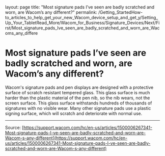 layout: page
title: "Most signature pads I’ve seen are badly scratched and worn, are Wacom’s any different?"
permalink: /Getting_StartedHow-to_articles_to_help_get_your_new_Wacom_device_setup_and_get_y/Setting_Up_Your_TabletRead_More/Wacom_for_Business/Signature_Devices/Next/First/Most_signature_pads_Ive_seen_are_badly_scratched_and_worn_are_Wacoms_any_differe

# Most signature pads I’ve seen are badly scratched and worn, are Wacom’s any different?

Wacom's signature pads and pen displays are designed with a protective surface of scratch resistant tempered glass. This glass surface is much harder than the plastic material of the pen nib, so the nib wears, not the screen surface. This glass surface withstands hundreds of thousands of signatures with no visible wear. Many other signature pads use a plastic signing surface, which will scratch and deteriorate with normal use.

---
Source: [https://support.wacom.com/hc/en-us/articles/1500006267341-Most-signature-pads-I-ve-seen-are-badly-scratched-and-worn-are-Wacom-s-any-different](https://support.wacom.com/hc/en-us/articles/1500006267341-Most-signature-pads-I-ve-seen-are-badly-scratched-and-worn-are-Wacom-s-any-different)
